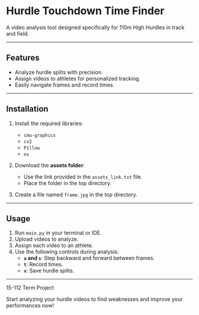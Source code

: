# Hurdle Touchdown Time Finder

A video analysis tool designed specifically for 110m High Hurdles in track and field.

---

## Features
- Analyze hurdle splits with precision.
- Assign videos to athletes for personalized tracking.
- Easily navigate frames and record times.

---

## Installation

1. Install the required libraries:
   - `cmu-graphics`
   - `cv2`
   - `Pillow`
   - `os`

2. Download the **assets folder**:
   - Use the link provided in the `assets_link.txt` file.
   - Place the folder in the top directory.

3. Create a file named `frame.jpg` in the top directory.

---

## Usage

1. Run `main.py` in your terminal or IDE.
2. Upload videos to analyze.
3. Assign each video to an athlete.
4. Use the following controls during analysis:
   - **`a` and `s`**: Step backward and forward between frames.
   - **`t`**: Record times.
   - **`v`**: Save hurdle splits.

---

15-112 Term Project

Start analyzing your hurdle videos to find weaknesses and improve your performances now!
